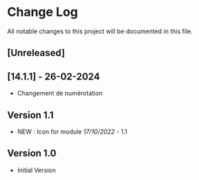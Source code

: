 # Change Log
All notable changes to this project will be documented in this file.

## [Unreleased]


## [14.1.1] - 26-02-2024
- Changement de numérotation


## Version 1.1

- NEW : Icon for module *17/10/2022* - 1.1

## Version 1.0

- Initial Version
